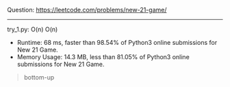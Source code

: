 Question: https://leetcode.com/problems/new-21-game/

---

try_1.py: O(n) O(n)

* Runtime: 68 ms, faster than 98.54% of Python3 online submissions for New 21 Game.
* Memory Usage: 14.3 MB, less than 81.05% of Python3 online submissions for New 21 Game.

> bottom-up